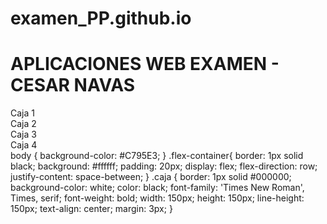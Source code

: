 # examen_PP.github.io
<!DOCTYPE html>
<html lang="en">
<head>
    <meta charset="UTF-8">
    <meta name="viewport" content="width=device-width, initial-scale=1.0">
    <link rel="stylesheet" type="text/css" href="styles.css" />
    <title>Examen Aplicaciones web</title>
</head>
<body>
    <h1> APLICACIONES WEB EXAMEN - CESAR NAVAS</h1>
    <section class="flex-container">
        <div class="caja">
            Caja 1
        </div>
        <div class="caja">
            Caja 2
        </div>
        <div class="caja">
            Caja 3
        </div>
        <div class="caja">
            Caja 4
        </div>
    </section>
</body>
</html>
body { 
    background-color: #C795E3;
}
.flex-container{
    border: 1px solid black; 
    background: #ffffff;
    padding: 20px;
    display: flex;
    flex-direction: row;
    justify-content: space-between;
}
.caja {
    border: 1px solid #000000;
    background-color: white;
    color: black;
    font-family: 'Times New Roman', Times, serif;
    font-weight: bold;
    width: 150px;
    height: 150px;
    line-height: 150px;
    text-align: center;
    margin: 3px;
}
